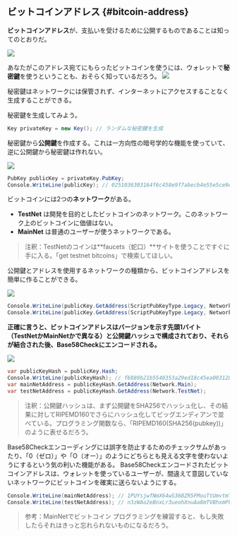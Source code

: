 ## ビットコインアドレス {#bitcoin-address}

**ビットコインアドレス**が、支払いを受けるために公開するものであることは知ってのとおりだ。

![](../assets/BitcoinAddress.png)

あなたがこのアドレス宛てにもらったビットコインを使うには、ウォレットで**秘密鍵**を使うということも、おそらく知っているだろう。
![](../assets/PrivateKey.png)

秘密鍵はネットワークには保管されず、インターネットにアクセスすることなく生成することができる。

秘密鍵を生成してみよう。

```cs
Key privateKey = new Key(); // ランダムな秘密鍵を生成
```

秘密鍵から**公開鍵**を作成する。これは一方向性の暗号学的な機能を使っていて、逆に公開鍵から秘密鍵は作れない。

![](../assets/PrivKeyPubKey.png)

```cs
PubKey publicKey = privateKey.PubKey;
Console.WriteLine(publicKey); // 0251036303164f6c458e9f7abecb4e55e5ce9ec2b2f1d06d633c9653a07976560c
```

ビットコインには2つの**ネットワーク**がある。

* **TestNet** は開発を目的としたビットコインのネットワーク。このネットワーク上のビットコインに価値はない。
* **MainNet** は普通のユーザーが使うネットワークである。

> 注釈：TestNetのコインは**faucets（蛇口）**サイトを使うことですぐに手に入る。「get testnet bitcoins」で検索してほしい。

公開鍵とアドレスを使用するネットワークの種類から、ビットコインアドレスを簡単に作ることができる。

![](../assets/PubKeyToAddr.png)

```cs
Console.WriteLine(publicKey.GetAddress(ScriptPubKeyType.Legacy, Network.Main)); // 1PUYsjwfNmX64wS368ZR5FMouTtUmvtmTY
Console.WriteLine(publicKey.GetAddress(ScriptPubKeyType.Legacy, Network.TestNet)); // n3zWAo2eBnxLr3ueohXnuAa8mTVBhxmPhq
```

**正確に言うと、ビットコインアドレスはバージョンを示す先頭1バイト（TestNetかMainNetかで異なる）と公開鍵ハッシュで構成されており、それらが結合された後、Base58Checkにエンコードされる。**

![](../assets/PubKeyHashToBitcoinAddress.png)

```cs
var publicKeyHash = publicKey.Hash;
Console.WriteLine(publicKeyHash); // f6889b21b5540353a29ed18c45ea0031280c42cf
var mainNetAddress = publicKeyHash.GetAddress(Network.Main);
var testNetAddress = publicKeyHash.GetAddress(Network.TestNet);
```

> 注釈：公開鍵ハッシュは、まず公開鍵をSHA256でハッシュ化し、その結果に対してRIPEMD160でさらにハッシュ化してビッグエンディアンで並べている。プログラミング関数なら、「RIPEMD160\(SHA256\(pubkey\)\)」のように表せるだろう。

Base58Checkエンコーディングには誤字を防止するためのチェックサムがあったり、「0（ゼロ）」や「O（オー）」のようにどちらとも見える文字を使わないようにするという気の利いた機能がある。
Base58Checkエンコードされたビットコインアドレスは、ウォレットを使っているユーザーが、間違えて意図していないネットワークにビットコインを確実に送らないようにする。

```cs
Console.WriteLine(mainNetAddress); // 1PUYsjwfNmX64wS368ZR5FMouTtUmvtmTY
Console.WriteLine(testNetAddress); // n3zWAo2eBnxLr3ueohXnuAa8mTVBhxmPhq
```

> 参考：MainNetでビットコイン プログラミングを練習すると、もし失敗したらそれはきっと忘れられないものになるだろう。
